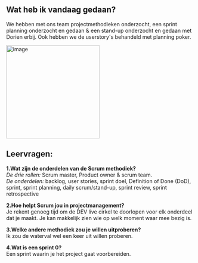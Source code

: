 ## Wat heb ik vandaag gedaan?
We hebben met ons team projectmethodieken onderzocht, een sprint planning onderzocht en gedaan & een stand-up onderzocht en gedaan met Dorien erbij. Ook hebben we de userstory's behandeld met planning poker.

<img src="/assets/1-10-whiteboard.jpeg" alt="image" width="250">

## Leervragen:
**1.Wat zijn de onderdelen van de Scrum methodiek?**  <br>
*De drie rollen:* Scrum master, Product owner & scrum team. <br> 
*De onderdelen:* backlog, user stories, sprint doel, Definition of Done (DoD), sprint, sprint planning, daily scrum/stand-up, sprint review, sprint retrospective

**2.Hoe helpt Scrum jou in projectmanagement?** <br>
Je rekent genoeg tijd om de DEV live cirkel te doorlopen voor elk onderdeel dat je maakt. Je kan makkelijk zien wie op welk moment waar mee bezig is.

**3.Welke andere methodiek zou je willen uitproberen?** <br>
Ik zou de waterval wel een keer uit willen proberen.

**4.Wat is een sprint 0?** <br>
Een sprint waarin je het project gaat voorbereiden.